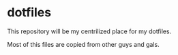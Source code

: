 dotfiles
========

This repository will be my centrilized place for my dotfiles.

Most of this files are copied from other guys and gals.
